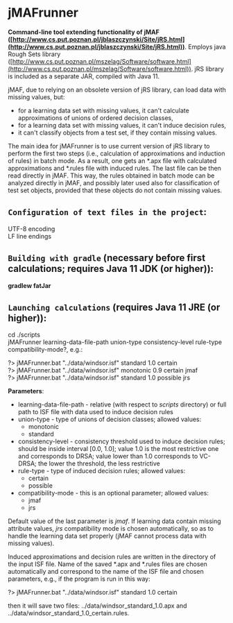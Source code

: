 # jMAFrunner

**Command-line tool extending functionality of jMAF ([http://www.cs.put.poznan.pl/jblaszczynski/Site/jRS.html](http://www.cs.put.poznan.pl/jblaszczynski/Site/jRS.html))**. Employs java Rough Sets library ([http://www.cs.put.poznan.pl/mszelag/Software/software.html](http://www.cs.put.poznan.pl/mszelag/Software/software.html)). jRS library is included as a separate JAR, compiled with Java 11.

jMAF, due to relying on an obsolete version of jRS library, can load data with missing values, but:
- for a learning data set with missing values, it can't calculate approximations of unions of ordered decision classes,
- for a learning data set with missing values, it can't induce decision rules,
- it can't classify objects from a test set, if they contain missing values.

The main idea for jMAFrunner is to use current version of jRS library to perform the first two steps (i.e., calculation of approximations and induction of rules) in batch mode.
As a result, one gets an &ast;.apx file with calculated approximations and &ast;.rules file with induced rules. The last file can be then read directly in jMAF. This way, the rules obtained in batch mode can be analyzed directly in jMAF, and possibly later used also for classification of test set objects, provided that these objects do not contain missing values.

## `Configuration of text files in the project`:
UTF-8 encoding<br/>
LF line endings

## `Building with gradle` (necessary before first calculations; requires Java 11 JDK (or higher)):
**gradlew fatJar**

## `Launching calculations` (requires Java 11 JRE (or higher)):
cd ./scripts<br/>
jMAFrunner learning-data-file-path union-type consistency-level rule-type compatibility-mode?, e.g.:

?> jMAFrunner.bat "../data/windsor.isf" standard 1.0 certain<br/>
?> jMAFrunner.bat "../data/windsor.isf" monotonic 0.9 certain jmaf<br/>
?> jMAFrunner.bat "../data/windsor.isf" standard 1.0 possible jrs

**Parameters**:
- learning-data-file-path - relative (with respect to *scripts* directory) or full path to ISF file with data used to induce decision rules
- union-type - type of unions of decision classes; allowed values:
  - monotonic
  - standard
- consistency-level - consistency threshold used to induce decision rules; should be inside interval [0.0, 1.0]; value 1.0 is the most restrictive one and corresponds to DRSA; value lower than 1.0 corresponds to VC-DRSA; the lower the threshold, the less restrictive
- rule-type - type of induced decision rules; allowed values:
  - certain
  - possible
- compatibility-mode - this is an optional parameter; allowed values:
  - jmaf
  - jrs

Default value of the last parameter is *jmaf*. If learning data contain missing attribute values, *jrs* compatibility mode is chosen automatically, so as to handle the learning data set properly (jMAF cannot process data with missing values).

Induced approximations and decision rules are written in the directory of the input ISF file. Name of the saved \*.apx and \*.rules files are chosen automatically and correspond to the name of the ISF file and chosen parameters, e.g., if the program is run in this way:

?> jMAFrunner.bat "../data/windsor.isf" standard 1.0 certain

then it will save two files: ../data/windsor\_standard\_1.0.apx and ../data/windsor\_standard\_1.0_certain.rules.
